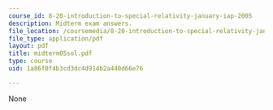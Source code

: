 ```yaml
---
course_id: 8-20-introduction-to-special-relativity-january-iap-2005
description: Midterm exam answers.
file_location: /coursemedia/8-20-introduction-to-special-relativity-january-iap-2005/1a86f0f4b3cd3dc4d914b2a440d66e76_midterm05sol.pdf
file_type: application/pdf
layout: pdf
title: midterm05sol.pdf
type: course
uid: 1a86f0f4b3cd3dc4d914b2a440d66e76

---
```

None